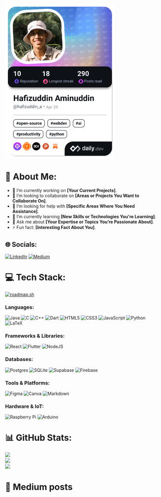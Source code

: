 <a href="https://app.daily.dev/hafizuddin_a"><img src="./devcard.png" width="356" alt="Hafiz's Dev Card"/></a>

# 💫 About Me:
- 🔭 I’m currently working on **[Your Current Projects]**.
- 👯 I’m looking to collaborate on **[Areas or Projects You Want to Collaborate On]**.
- 🤝 I’m looking for help with **[Specific Areas Where You Need Assistance]**.
- 🌱 I’m currently learning **[New Skills or Technologies You're Learning]**.
- 💬 Ask me about **[Your Expertise or Topics You’re Passionate About]**.
- ⚡ Fun fact: **[Interesting Fact About You]**.

## 🌐 Socials:
[![LinkedIn](https://img.shields.io/badge/LinkedIn-%230077B5.svg?logo=linkedin&logoColor=white)](https://linkedin.com/in/hafizuddin-aminuddin) 
[![Medium](https://img.shields.io/badge/Medium-12100E?logo=medium&logoColor=white)](https://medium.com/@hafizuddin-a)

# 💻 Tech Stack:
<a href="https://roadmap.sh"><img src="https://roadmap.sh/card/wide/6487024042d1631ea33760c4?variant=dark" alt="roadmap.sh"/></a>

### Languages:
![Java](https://img.shields.io/badge/java-%23ED8B00.svg?style=flat&logo=openjdk&logoColor=white) 
![C](https://img.shields.io/badge/c-%2300599C.svg?style=flat&logo=c&logoColor=white) 
![C++](https://img.shields.io/badge/c++-%2300599C.svg?style=flat&logo=c%2B%2B&logoColor=white) 
![Dart](https://img.shields.io/badge/dart-%230175C2.svg?style=flat&logo=dart&logoColor=white) 
![HTML5](https://img.shields.io/badge/html5-%23E34F26.svg?style=flat&logo=html5&logoColor=white) 
![CSS3](https://img.shields.io/badge/css3-%231572B6.svg?style=flat&logo=css3&logoColor=white) 
![JavaScript](https://img.shields.io/badge/javascript-%23323330.svg?style=flat&logo=javascript&logoColor=%23F7DF1E) 
![Python](https://img.shields.io/badge/python-3670A0?style=flat&logo=python&logoColor=ffdd54) 
![LaTeX](https://img.shields.io/badge/latex-%23008080.svg?style=flat&logo=latex&logoColor=white)

### Frameworks & Libraries:
![React](https://img.shields.io/badge/react-%2320232a.svg?style=flat&logo=react&logoColor=%2361DAFB) 
![Flutter](https://img.shields.io/badge/Flutter-%2302569B.svg?style=flat&logo=Flutter&logoColor=white) 
![NodeJS](https://img.shields.io/badge/node.js-6DA55F?style=flat&logo=node.js&logoColor=white)

### Databases:
![Postgres](https://img.shields.io/badge/postgres-%23316192.svg?style=flat&logo=postgresql&logoColor=white)
![SQLite](https://img.shields.io/badge/sqlite-%2307405e.svg?style=flat&logo=sqlite&logoColor=white) 
![Supabase](https://img.shields.io/badge/Supabase-3ECF8E?style=flat&logo=supabase&logoColor=white) 
![Firebase](https://img.shields.io/badge/firebase-a08021?style=flat&logo=firebase&logoColor=ffcd34) 

### Tools & Platforms:
![Figma](https://img.shields.io/badge/figma-%23F24E1E.svg?style=flat&logo=figma&logoColor=white) 
![Canva](https://img.shields.io/badge/Canva-%2300C4CC.svg?style=flat&logo=Canva&logoColor=white) 
![Markdown](https://img.shields.io/badge/markdown-%23000000.svg?style=flat&logo=markdown&logoColor=white)

### Hardware & IoT:
![Raspberry Pi](https://img.shields.io/badge/-RaspberryPi-C51A4A?style=flat&logo=Raspberry-Pi)
![Arduino](https://img.shields.io/badge/-Arduino-00979D?style=flat&logo=Arduino&logoColor=white) 

# 📊 GitHub Stats:
![](https://github-readme-stats.vercel.app/api?username=hafizuddin-a&theme=dark&hide_border=true&include_all_commits=false&count_private=false)<br/>
![](https://github-readme-streak-stats.herokuapp.com/?user=hafizuddin-a&theme=dark&hide_border=true)<br/>
![](https://github-readme-stats.vercel.app/api/top-langs/?username=hafizuddin-a&theme=dark&hide_border=true&include_all_commits=false&count_private=false&layout=compact)

# 📝 Medium posts
<!-- BLOG-POST-LIST:START -->
<!-- BLOG-POST-LIST:END -->

